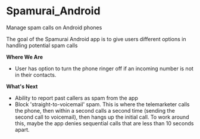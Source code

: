 # Spamurai_Android
Manage spam calls on Android phones

The goal of the Spamurai Android app is to give users different options in handling potential spam calls

**Where We Are**
- User has option to turn the phone ringer off if an incoming number is not in their contacts.

**What's Next**
- Ability to report past callers as spam from the app
- Block 'straight-to-voicemail' spam. This is where the telemarketer calls the phone, then within a second 
calls a second time (sending the second call to voicemail), then hangs up the initial call. To work around this,
maybe the app denies sequential calls that are less than 10 seconds apart.
